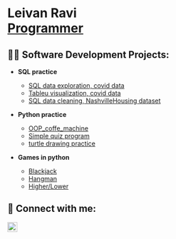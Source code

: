 <h1>Leivan Ravi <br/><a href="https://github.com/LeRavi">Programmer</a>

<h2>👨‍💻 Software Development Projects:</h2>

- <b>SQL practice </b>                                                               
  - [SQL data exploration, covid data](https://github.com/LeRavi/PortfolioProjects/blob/main/Covid%20portfolio%20project.sql)
  - [Tableu visualization, covid data](https://public.tableau.com/views/CovidDashbord_16640567588410/Dashboard1?:language=en-US&:display_count=n&:origin=viz_share_link">Tableu)
  - [SQL data cleaning, NashvilleHousing dataset](https://github.com/LeRavi/dataCleaningNashvilleHousing)

- <b>Python practice</b>
  - [OOP_coffe_machine](https://github.com/LeRavi/oop_coffee_machine)
  - [Simple quiz program](https://github.com/LeRavi/simple_quiz_program)
  - [turtle drawing practice](https://github.com/LeRavi/turtle-painting-project)
  
- <b>Games in python</b>
  - [Blackjack](https://github.com/LeRavi/blackjack_game)
  - [Hangman](https://github.com/LeRavi/Hangman)
  - [Higher/Lower](https://github.com/LeRavi/higer-lower-game)
  
  


<h2> 🤳 Connect with me:</h2>

[<img align="left" alt="LeivanRavi | LinkedIn" width="22px" src="https://cdn.jsdelivr.net/npm/simple-icons@v3/icons/linkedin.svg" />][linkedin]

[linkedin]: https://www.linkedin.com/in/leivan-ravi-04ba3b245




